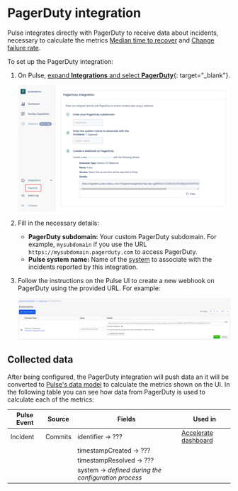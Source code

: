 # PagerDuty integration

Pulse integrates directly with PagerDuty to receive data about incidents, necessary to calculate the metrics [Median time to recover](../metrics/accelerate.md#median-time-to-recover) and [Change failure rate](../metrics/accelerate.md#change-failure-rate).

To set up the PagerDuty integration:

1.  On Pulse, [expand **Integrations** and select **PagerDuty**](https://app.pulse.codacy.com/integrations/pagerduty){: target="_blank"}.

    ![PagerDuty integration](images/pagerduty.png)

1.  Fill in the necessary details:

    -   **PagerDuty subdomain:** Your custom PagerDuty subdomain. For example, `mysubdomain` if you use the URL `https://mysubdomain.pagerduty.com` to access PagerDuty.
    -   **Pulse system name:** Name of the [system](https://docs.pulse.codacy.com/#before-you-begin) to associate with the incidents reported by this integration.

1.  Follow the instructions on the Pulse UI to create a new webhook on PagerDuty using the provided URL. For example:

    ![PagerDuty webhook](images/pagerduty-webhook.png)

## Collected data

After being configured, the PagerDuty integration will push data an it will be converted to [Pulse's data model](https://ingestion.pulse.codacy.com/v1/api-docs#tocs_event) to calculate the metrics shown on the UI. In the following table you can see how data from PagerDuty is used to calculate each of the metrics:

| Pulse Event | Source  | Fields                                              | Used in                                          |
| ----------- | ------- | --------------------------------------------------- | ------------------------------------------------ |
| Incident    | Commits | identifier → ???                                    | [Accelerate dashboard](../metrics/accelerate.md) |
|             |         | timestampCreated → ???                              |                                                  |
|             |         | timestampResolved → ???                             |                                                  |
|             |         | system → *defined during the configuration process* |                                                  |
